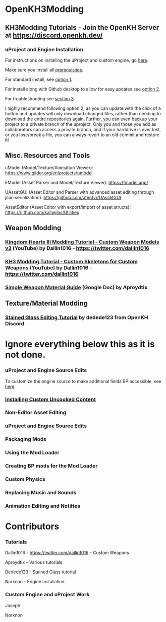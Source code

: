 # OpenKH3Modding
## KH3Modding Tutorials - Join the OpenKH Server at https://discord.openkh.dev/


### uProject and Engine Installation

For instructions on installing the uProject and custom engine, go [here](https://github.com/narknon/OpenKH3Modding/blob/main/uProject%20and%20Engine%20Installation.md).

Make sure you install all [prerequisites](https://github.com/narknon/OpenKH3Modding/blob/main/uProject%20and%20Engine%20Installation.md#prerequisites).

For standard install, see [option 1](https://github.com/narknon/OpenKH3Modding/edit/main/uProject%20and%20Engine%20Installation.md#1-standard-install---no-easy-updating).

For install along with Github desktop to allow for easy updates see [option 2](https://github.com/narknon/OpenKH3Modding/edit/main/uProject%20and%20Engine%20Installation.md#2-github-clone-install---update-with-the-click-of-a-button).  

For troubleshooting see [section 3](https://github.com/narknon/OpenKH3Modding/edit/main/uProject%20and%20Engine%20Installation.md#3-troubleshooting).

I highly recommend following option 2, as you can update with the click of a button and updates will only download changed files, rather than needing to download the entire repositories again.  Further, you can even backup your project to a private branch of the uproject.  Only you and those you add as collaborators can access a private branch, and if your harddrive is ever lost, or you lose/break a file, you can always revert to an old commit and restore it!


## Misc. Resources and Tools

uModel (Model/Texture/Animation Viewer): https://www.gildor.org/en/projects/umodel

FModel (Asset Parser and Model/Texture Viewer): https://fmodel.app/

UAssetGUI (Asset Editor and Parser with advanced asset editing through json serialization): https://github.com/atenfyr/UAssetGUI

AssetEditor (Asset Editor with export/import of asset structs): https://github.com/kaiheilos/Utilities


## Weapon Modding

### [Kingdom Hearts III Modding Tutorial - Custom Weapon Models v3](https://www.youtube.com/watch?v=y0gY-ZY-QU8) (YouTube) by Dallin1016 - https://twitter.com/dallin1016

### [KH3 Modding Tutorial - Custom Skeletons for Custom Weapons](https://www.youtube.com/watch?v=uFgW6MZNTaE) (YouTube) by Dallin1016 - https://twitter.com/dallin1016

### [Simple Weapon Material Guide](https://docs.google.com/document/d/1IToouvZnqmAXFh2QOKWv0yefHRBWWvMKnXKIWR9sZu4) (Google Doc) by Aproydtix


## Texture/Material Modding

### [Stained Glass Editing Tutorial](/PDF%20Tutorials/Stained_Glass_Tutorial%20by%20dedede123.pdf) by dedede123 from OpenKH Discord


# Ignore everything below this as it is not done.

### uProject and Engine Source Edits

To customize the engine source to make additional fields BP accessible, see [here](https://github.com/narknon/OpenKH3Modding/blob/main/).

### [Installing Custom Uncooked Content](/Installing%20Custom%20Uncooked%20Content.md#L1)



### Non-Editor Asset Editing



### uProject and Engine Source Edits



### Packaging Mods


### Using the Mod Loader


### Creating BP mods for the Mod Loader


### Custom Physics


### Replacing Music and Sounds


### Animation Editing and Notifies




# Contributors



### Tutorials

Dallin1016 - https://twitter.com/dallin1016 - Custom Weapons

Aproydtix - Various tutorials

Dedede123 - Stained Glass tutorial

Narknon - Engine Installation

### Custom Engine and uProject Work
Joseph

Narknon



